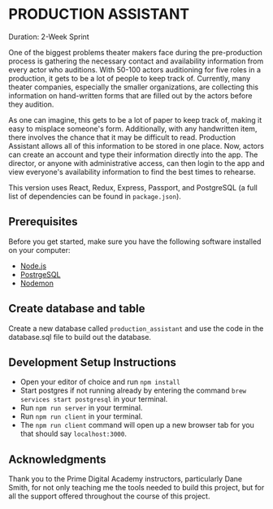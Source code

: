 # PRODUCTION ASSISTANT
Duration: 2-Week Sprint

One of the biggest problems theater makers face during the pre-production process is gathering the necessary contact and availability information from every actor who auditions. With 50-100 actors auditioning for five roles in a production, it gets to be a lot of people to keep track of. Currently, many theater companies, especially the smaller organizations, are collecting this information on hand-written forms that are filled out by the actors before they audition.

As one can imagine, this gets to be a lot of paper to keep track of, making it easy to misplace someone's form. Additionally, with any handwritten item, there involves the chance that it may be difficult to read. Production Assistant allows all of this information to be stored in one place. Now, actors can create an account and type their information directly into the app. The director, or anyone with administrative access, can then login to the app and view everyone's availability information to find the best times to rehearse. 

This version uses React, Redux, Express, Passport, and PostgreSQL (a full list of dependencies can be found in `package.json`).

## Prerequisites

Before you get started, make sure you have the following software installed on your computer:

- [Node.js](https://nodejs.org/en/)
- [PostrgeSQL](https://www.postgresql.org/)
- [Nodemon](https://nodemon.io/)

## Create database and table

Create a new database called `production_assistant` and use the code in the database.sql file to build out the database.

## Development Setup Instructions

* Open your editor of choice and run `npm install`
* Start postgres if not running already by entering the command `brew services start postgresql` in your terminal.
* Run `npm run server` in your terminal.
* Run `npm run client` in your terminal.
* The `npm run client` command will open up a new browser tab for you that should say `localhost:3000`.

## Acknowledgments

Thank you to the Prime Digital Academy instructors, particularly Dane Smith, for not only teaching me the tools needed to build this project, but for all the support offered throughout the course of this project.